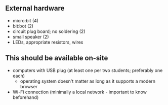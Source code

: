 ## External hardware
- micro:bit (4)
- bit:bot (2)
- circuit plug board; no soldering (2)
- small speaker (2)
- LEDs, appropriate resistors, wires


## This should be available on-site
- computers with USB plug (at least one per two students; preferably one each)
    - operating system doesn't matter as long as it supports a modern browser
- Wi-Fi connection (minimally a local network - important to know beforehand)
